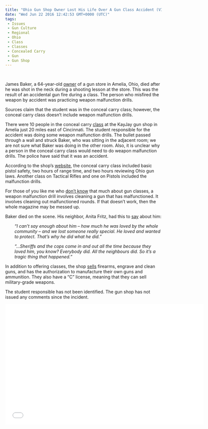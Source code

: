 ```yaml
---
title: "Ohio Gun Shop Owner Lost His Life Over A Gun Class Accident (VIDEO)"
date: "Wed Jun 22 2016 12:42:53 GMT+0000 (UTC)"
tags: 
 - Issues
 - Gun Culture
 - Regional
 - Ohio
 - Class
 - Classes
 - Concealed Carry
 - Gun
 - Gun Shop
---
```

<p><!--OffDef--><br>
<!--Ads1--></p><p>James Baker, a 64-year-old <a href="http://www.dailykos.com/stories/2016/6/20/1540632/-Gun-shop-owner-accidentally-killed-during-concealed-carry-class?detail=facebook" onclick="__gaTracker(&apos;send&apos;, &apos;event&apos;, &apos;outbound-article&apos;, &apos;http://www.dailykos.com/stories/2016/6/20/1540632/-Gun-shop-owner-accidentally-killed-during-concealed-carry-class?detail=facebook&apos;, &apos;owner&apos;);" target="_blank">owner</a> of a gun store in Amelia, Ohio, died after he was shot in the neck during a shooting lesson at the store. This was the result of an accidental gun fire during a&#xA0;class. The person who misfired the weapon by accident was practicing weapon malfunction drills.</p><p>Sources claim that the student was in the conceal carry class; however, the conceal carry class doesn&#x2019;t include weapon malfunction drills.</p><p>There were 10 people in the conceal carry&#xA0;<a href="http://www.nydailynews.com/news/national/ohio-man-accidentally-shot-death-gun-safety-class-drill-article-1.2679116" onclick="__gaTracker(&apos;send&apos;, &apos;event&apos;, &apos;outbound-article&apos;, &apos;http://www.nydailynews.com/news/national/ohio-man-accidentally-shot-death-gun-safety-class-drill-article-1.2679116&apos;, &apos;class&apos;);" target="_blank">class</a> at the KayJay gun shop in Amelia just 20 miles east of Cincinnati. The student responsible for the accident was doing some weapon malfunction drills. The bullet passed through a wall and struck Baker, who was sitting in the adjacent room; we are not sure what Baker was doing in the other room. Also, it is unclear why a person in the conceal carry class would need to do weapon malfunction drills. The police have said that it was an accident.</p><p>According to the shop&#x2019;s <a href="http://www.kayjaygunshop.com/classes-and-training/" onclick="__gaTracker(&apos;send&apos;, &apos;event&apos;, &apos;outbound-article&apos;, &apos;http://www.kayjaygunshop.com/classes-and-training/&apos;, &apos;website&apos;);" target="_blank">website</a>, the conceal carry class included basic pistol safety, two hours of range time, and two hours reviewing Ohio gun laws. Another class on Tactical Rifles and one on Pistols included the malfunction drills.</p><p>For those of you like me who <a href="http://www.gunsandammo.com/blogs/defend-thyself/running-the-gun-how-to-clear-a-handgun-malfunction/" onclick="__gaTracker(&apos;send&apos;, &apos;event&apos;, &apos;outbound-article&apos;, &apos;http://www.gunsandammo.com/blogs/defend-thyself/running-the-gun-how-to-clear-a-handgun-malfunction/&apos;, &apos;don\&apos;t know&apos;);" target="_blank">don&#x2019;t know</a> that much about gun classes, a weapon malfunction drill involves cleaning a gun that has malfunctioned. It involves cleaning out malfunctioned rounds. If that doesn&#x2019;t work, then the whole magazine may be messed up.</p><p>Baker died on the scene. His neighbor, Anita Fritz, had this to <a href="http://www.kansascity.com/news/nation-world/national/article84719792.html" onclick="__gaTracker(&apos;send&apos;, &apos;event&apos;, &apos;outbound-article&apos;, &apos;http://www.kansascity.com/news/nation-world/national/article84719792.html&apos;, &apos;say&apos;);" target="_blank">say</a> about him:</p><p style="padding-left: 30px;"><em>&#x201C;I can&#x2019;t say enough about him &#x2013; how much he was loved by the whole community &#x2013; and we lost someone really special. He loved and wanted to protect. That&#x2019;s why he did what he did.&#x201D;</em></p><p style="padding-left: 30px;"><em>&#x201C;&#x2026;Sheriffs and the cops come in and out all the time because they loved him, you know? Everybody did. All the&#xA0;neighbours&#xA0;did. So it&#x2019;s&#xA0;a tragic thing that happened.&#x201D;</em></p><p><!--Ads2--></p><p>In addition to offering classes, the shop <a href="http://www.wcpo.com/news/local-news/clermont-county/amelia/dispatch-person-shot-killed-by-accident-in-clemont-county-gun-store" onclick="__gaTracker(&apos;send&apos;, &apos;event&apos;, &apos;outbound-article&apos;, &apos;http://www.wcpo.com/news/local-news/clermont-county/amelia/dispatch-person-shot-killed-by-accident-in-clemont-county-gun-store&apos;, &apos;sells&apos;);" target="_blank">sells</a> firearms, engrave and clean guns, and has the&#xA0;authorization to manufacture their own guns and ammunition. They also have a &#x201C;C&#x201D; license, meaning that they can sell military-grade weapons.</p><p>The student responsible has not been identified. The gun shop has not issued any comments since the incident.</p><p><span class="embed-youtube" style="text-align:center; display: block;"><iframe class="youtube-player" type="text/html" width="640" height="390" src="//www.youtube.com/embed/zAS73e4oPz0?version=3&amp;rel=1&amp;fs=1&amp;autohide=2&amp;showsearch=0&amp;showinfo=1&amp;iv_load_policy=1&amp;wmode=transparent" allowfullscreen="true" style="border:0;"></iframe></span></p>